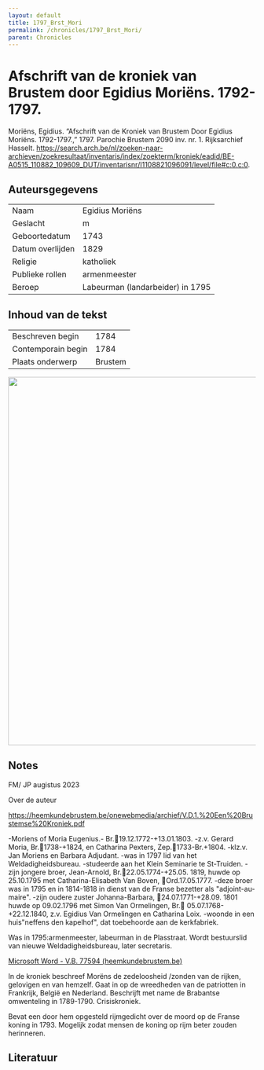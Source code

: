 ```yaml
---
layout: default
title: 1797_Brst_Mori
permalink: /chronicles/1797_Brst_Mori/
parent: Chronicles
--- 
```



# Afschrift van de kroniek van Brustem door Egidius Moriëns. 1792-1797. 

Moriëns, Egidius. “Afschrift van de Kroniek van Brustem Door Egidius Moriëns. 1792-1797.,” 1797. Parochie Brustem 2090 inv. nr. 1. Rijksarchief Hasselt. https://search.arch.be/nl/zoeken-naar-archieven/zoekresultaat/inventaris/index/zoekterm/kroniek/eadid/BE-A0515_110882_109609_DUT/inventarisnr/I1108821096091/level/file#c:0.c:0. 

## Auteursgegevens 

| | | 
| --------------- | --------------- | 
| Naam | Egidius Moriëns | 
| Geslacht | m | 
| Geboortedatum | 1743 | 
| Datum overlijden | 1829 | 
| Religie | katholiek | 
| Publieke rollen | armenmeester | 
| Beroep | Labeurman (landarbeider) in 1795 | 

## Inhoud van de tekst 

| | | 
| --------------- | --------------- | 
| Beschreven begin | 1784 | 
| Contemporain begin | 1784 | 
| Plaats onderwerp | Brustem | 

[<img src="..\..\barplots_chronicles\1797_Brst_Mori.jpg" width="750"/>](..\..\barplots_chronicles\1797_Brst_Mori.jpg) 

## Notes 

FM/ JP augistus 2023

Over de auteur

<https://heemkundebrustem.be/onewebmedia/archief/V.D.1.%20Een%20Brustemse%20Kroniek.pdf>

-Moriens of Moria Eugenius.- Br.19.12.1772-+13.01.1803. -z.v. Gerard Moria, Br.1738-+1824, en Catharina Pexters, Zep.1733-Br.+1804. -klz.v. Jan Moriens en Barbara Adjudant. -was in 1797 lid van het Weldadigheidsbureau. -studeerde aan het Klein Seminarie te St-Truiden. -zijn jongere broer, Jean-Arnold, Br.22.05.1774-+25.05. 1819, huwde op 25.10.1795 met Catharina-Elisabeth Van Boven, Ord.17.05.1777. -deze broer was in 1795 en in 1814-1818 in dienst van de Franse bezetter als "adjoint-au-maire". -zijn oudere zuster Johanna-Barbara, 24.07.1771-+28.09. 1801 huwde op 09.02.1796 met Simon Van Ormelingen, Br. 05.07.1768-+22.12.1840, z.v. Egidius Van Ormelingen en Catharina Loix. -woonde in een huis"neffens den kapelhof", dat toebehoorde aan de kerkfabriek.

Was in 1795:armenmeester, labeurman in de Plasstraat. Wordt bestuurslid van
nieuwe Weldadigheidsbureau, later secretaris.

[Microsoft Word - V.B. 77594
(heemkundebrustem.be)](https://heemkundebrustem.be/onewebmedia/archief/V.B.2.%20Het%20weldadigheidsbureau.pdf)

In de kroniek beschreef Morëns de zedeloosheid /zonden van de rijken,
gelovigen en van hemzelf. Gaat in op de wreedheden van de patriotten in
Frankrijk, België en Nederland. Beschrijft met name de Brabantse omwenteling
in 1789-1790. Crisiskroniek.

Bevat een door hem opgesteld rijmgedicht over de moord op de Franse koning in
1793. Mogelijk zodat mensen de koning op rijm beter zouden herinneren.  



## Literatuur 

